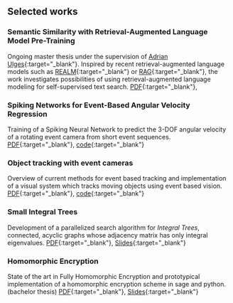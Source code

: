 ## Selected works
### Semantic Similarity with Retrieval-Augmented Language Model Pre-Training
Ongoing master thesis under the supervision of [Adrian Ulges](https://www.cs.hs-rm.de/~ulges/){:target="_blank"}. Inspired by recent retrieval-augmented language models such as [REALM](https://arxiv.org/abs/2002.08909){:target="_blank"} or [RAG](https://arxiv.org/abs/2005.11401){:target="_blank"}, the work investigates possibilities of using retrieval-augmented language modeling for self-supervised text search. [PDF](/assets/thesis_violacampos.pdf){:target="_blank"},


### Spiking Networks for Event-Based Angular Velocity Regression 
Training of a Spiking Neural Network to predict the 3-DOF angular velocity of a rotating event camera from short event sequences. [PDF](/assets/snn_angular_velocity.pdf){:target="_blank"}, [code](https://gitlab.cs.hs-rm.de/vcampos/snn_angular_velocity){:target="_blank"}

### Object tracking with event cameras
Overview of current methods for event based tracking and implementation of a visual system which tracks moving objects using event based vision.
[PDF](/assets/event_based_tracking.pdf){:target="_blank"}, [code](https://gitlab.cs.hs-rm.de/vcampos/event_based_corner_tracker){:target="_blank"}

### Small Integral Trees
Development of a parallelized search algorithm for _Integral Trees_, connected, acyclic graphs whose adjacency matrix has only integral eigenvalues. [PDF](/assets/small_integral_trees.pdf){:target="_blank"}, [Slides](/assets/small_integral_trees_slides.pdf){:target="_blank"}

### Homomorphic Encryption
State of the art in Fully Homomorphic Encryption and prototypical implementation of a homomorphic encryption scheme in sage and python. (bachelor thesis) [PDF](/assets/thesis.pdf){:target="_blank"}, [Slides](/assets/fhe_slides.pdf){:target="_blank"}








